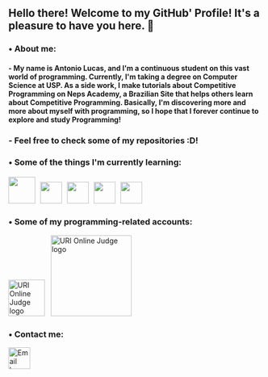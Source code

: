 ## Hello there! Welcome to my GitHub' Profile! It's a pleasure to have you here. 👋

### • About me:

#### - My name is Antonio Lucas, and I'm a continuous student on this vast world of programming. Currently, I'm taking a degree on Computer Science at USP. As a side work, I make tutorials about Competitive Programming on Neps Academy, a Brazilian Site that helps others learn about Competitive Programming. Basically, I'm discovering more and more about myself with programming, so I hope that I forever continue to explore and study Programming!

### - Feel free to check some of my repositories :D!

### • Some of the things I'm currently learning:

#### <img src="https://i.imgur.com/nx10iYf.png" width = "53px"> &nbsp; <img src="https://i.imgur.com/Y0TZE57.png" width="43px"> &nbsp; <img src="https://i.imgur.com/vjntF9Y.png" width = "43px"> &nbsp; <img src="https://i.imgur.com/FiDDKJg.png" width = "43px"> &nbsp; <img src="https://i.imgur.com/PvI0Iaw.png" width = "43px">

### • Some of my programming-related accounts:

<a href="https://www.urionlinejudge.com.br/judge/pt/profile/413194" title="URI Online Judge"><img src="https://i.imgur.com/GyRVpOe.png" width="72px" alt="URI Online Judge logo"></a> &nbsp; <a href="https://neps.academy/br/user/6155" title="Neps Academy"><img src="https://i.imgur.com/ECuDjuw.png" width="160px" alt="URI Online Judge logo"></a>

### • Contact me:

<a href="mailto: antoniolucascavalcante@hotmail.com" title="Email"><img src="https://i.imgur.com/HSGMXdN.png" width="43px" alt="Email logo"></a>
 
<!--
**antoniolucas30/antoniolucas30** is a ✨ _special_ ✨ repository because its `README.md` (this file) appears on your GitHub profile.

Here are some ideas to get you started:

- 🔭 I’m currently working on ...
- 🌱 I’m currently learning ...
- 👯 I’m looking to collaborate on ...
- 🤔 I’m looking for help with ...
- 💬 Ask me about ...
- 📫 How to reach me: ...
- 😄 Pronouns: ...
- ⚡ Fun fact: ...
-->
